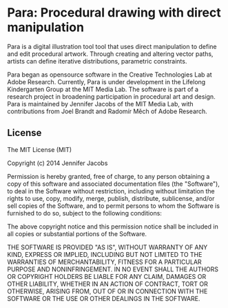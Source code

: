 Para: Procedural drawing with direct manipulation
=====

Para is a digital illustration tool tool that uses direct manipulation to define and edit procedural artwork. Through creating and altering vector paths, artists can define iterative distributions, parametric constraints. 

Para began as opensource software in the Creative Technologies Lab at Adobe Research. Currently, Para is under development in the Lifelong Kindergarten Group at the MIT Media Lab. The software is part of a research project in broadening participation in procedural art and design. Para is maintained by Jennifer Jacobs of the MIT Media Lab, with contributions from Joel Brandt and Radomír Měch of Adobe Research.

License
-------

The MIT License (MIT)

Copyright (c) 2014 Jennifer Jacobs

Permission is hereby granted, free of charge, to any person obtaining a copy of this software and associated documentation files (the "Software"), to deal in the Software without restriction, including without limitation the rights to use, copy, modify, merge, publish, distribute, sublicense, and/or sell copies of the Software, and to permit persons to whom the Software is furnished to do so, subject to the following conditions:

The above copyright notice and this permission notice shall be included in all copies or substantial portions of the Software.

THE SOFTWARE IS PROVIDED "AS IS", WITHOUT WARRANTY OF ANY KIND, EXPRESS OR IMPLIED, INCLUDING BUT NOT LIMITED TO THE WARRANTIES OF MERCHANTABILITY, FITNESS FOR A PARTICULAR PURPOSE AND NONINFRINGEMENT. IN NO EVENT SHALL THE AUTHORS OR COPYRIGHT HOLDERS BE LIABLE FOR ANY CLAIM, DAMAGES OR OTHER LIABILITY, WHETHER IN AN ACTION OF CONTRACT, TORT OR OTHERWISE, ARISING FROM, OUT OF OR IN CONNECTION WITH THE SOFTWARE OR THE USE OR OTHER DEALINGS IN THE SOFTWARE.

